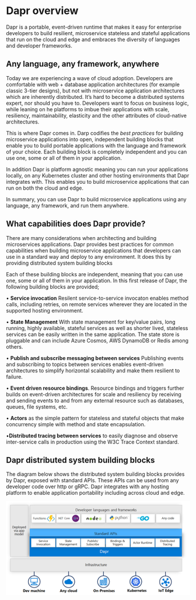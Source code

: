 
# Dapr overview

Dapr is a portable, event-driven runtime that makes it easy for enterprise developers to build resilient, microservice stateless and stateful applications that run on the cloud and edge and embraces the diversity of languages and developer frameworks. 


## Any language, any framework, anywhere

Today we are experiencing a wave of cloud adoption. Developers are comfortable with web + database application architectures (for example classic 3-tier designs), but not with microservice application architectures which are inherently distributed. It’s hard to become a distributed systems expert, nor should you have to. Developers want to focus on business logic, while leaning on he platforms to imbue their applications with scale, resiliency, maintainability, elasticity and the other attributes of cloud-native architectures.

This is where Dapr comes in. Darp codifies the *best practices* for building microservice applications into open, independent building blocks that enable you to build portable applications with the language and framework of your choice. Each building block is completely independent and you can use one, some or all of them in your application.

In addition Dapr is platform agnostic meaning you can run your applications locally, on any Kubernetes cluster and other hosting environments that Dapr integrates with. This enables you to build microservice applications that can run on both the cloud and edge. 

In summary, you can use Dapr to build microservice applications using any language, any framework, and run them anywhere.

## What capabilities does Dapr provide?

There are many considerations when architecting and building microservices applications. Dapr provides best practices for common capabilities when building microservice applications that developers can use in a standard way and deploy to any environment. It does this by providing distributed system building blocks

Each of these building blocks are independent, meaning that you can use one, some or all of them in your application.  In this first release of Dapr, the following building blocks are provided;

• **Service invocation** Resilent service-to-service invocaton enables method calls, including retries, on remote services wherever they are located in the supported hosting environment.

• **State Management** With state management for key/value pairs, long running, highly available, stateful services as well as shorter lived, stateless services can be easily written in the same application. The state store is pluggable and can include Azure Cosmos, AWS DynamoDB or Redis among  others.

• **Publish and subscribe messaging between services** Publishing events and subscribing to topics between services enables event-driven architectures to simplify horizontal scalability and make them resilient to failure. 

• **Event driven resource bindings**. Resource bindings and triggers further builds on event-driven architectures for scale and resiliency by receiving and sending events to and from any external resource such as databases, queues, file systems, etc.

• **Actors** as the simple pattern for stateless and stateful objects that make concurrency simple with method and state encapsulation.

•**Distributed tracing between services** to easily diagnose and observe inter-service calls in production using the W3C Trace Context standard.

## Dapr distributed system building blocks 

The diagram below shows the distributed system building blocks provides by Dapr, exposed with standard APIs. These APIs can be used from any developer code over http or gRPC. Dapr integrates with any hosting platform to enable application portability including across cloud and edge.

![Dapr overview](images/overview.png)
